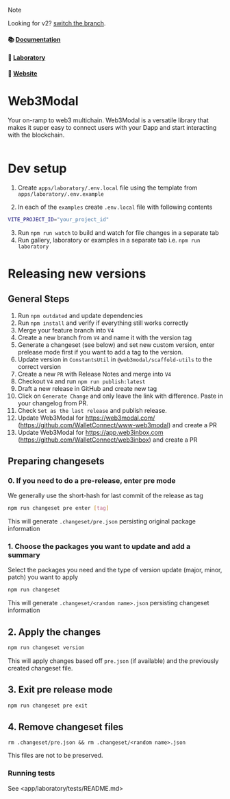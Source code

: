 > [!NOTE]
> Looking for v2? [switch the branch](https://github.com/WalletConnect/web3modal/tree/V2).

#### 📚 [Documentation](https://docs.walletconnect.com/web3modal/about)

#### 🧪 [Laboratory](https://lab.web3modal.com)

#### 🔗 [Website](https://web3modal.com)

# Web3Modal

Your on-ramp to web3 multichain. Web3Modal is a versatile library that makes it super easy to connect users with your Dapp and start interacting with the blockchain.

<p align="center">
  <img src="./.github/assets/header.png" alt="" border="0">
</p>

# Dev setup

1. Create `apps/laboratory/.env.local` file using the template from `apps/laboratory/.env.example`

2. In each of the `examples` create `.env.local` file with following contents

```zsh
VITE_PROJECT_ID="your_project_id"
```

3. Run `npm run watch` to build and watch for file changes in a separate tab
4. Run gallery, laboratory or examples in a separate tab i.e. `npm run laboratory`

# Releasing new versions

## General Steps

1. Run `npm outdated` and update dependencies
2. Run `npm install` and verify if everything still works correctly
3. Merge your feature branch into `V4`
4. Create a new branch from `V4` and name it with the version tag
5. Generate a changeset (see below) and set new custom version, enter prelease mode first if you want to add a tag to the version.
6. Update version in `ConstantsUtil` in `@web3modal/scaffold-utils` to the correct version
7. Create a new `PR` with Release Notes and merge into `V4`
8. Checkout `V4` and run `npm run publish:latest`
9. Draft a new release in GitHub and create new tag
10. Click on `Generate Change` and only leave the link with difference. Paste in your changelog from PR.
11. Check `Set as the last release` and publish release.
12. Update Web3Modal for https://web3modal.com/ (https://github.com/WalletConnect/www-web3modal) and create a PR
13. Update Web3Modal for https://app.web3inbox.com (https://github.com/WalletConnect/web3inbox) and create a PR

## Preparing changesets

### 0. If you need to do a pre-release, enter pre mode

We generally use the short-hash for last commit of the release as tag

```sh
npm run changeset pre enter [tag]
```

This will generate `.changeset/pre.json` persisting original package information

### 1. Choose the packages you want to update and add a summary

Select the packages you need and the type of version update (major, minor, patch) you want to apply

```sh
npm run changeset
```

This will generate `.changeset/<random name>.json` persisting changeset information

## 2. Apply the changes

```sh
npm run changeset version
```

This will apply changes based off `pre.json` (if available) and the previously created changeset file.

## 3. Exit pre release mode

```sh
npm run changeset pre exit
```

## 4. Remove changeset files

`rm .changeset/pre.json && rm .changeset/<random name>.json`

This files are not to be preserved.

### Running tests

See <app/laboratory/tests/README.md>
